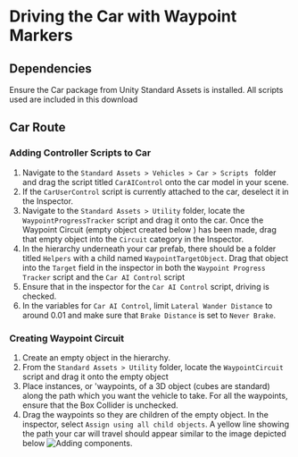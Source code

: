# Driving the Car with Waypoint Markers

## Dependencies
Ensure the Car package from Unity Standard Assets is installed. All scripts used are included in this download

## Car Route
### Adding Controller Scripts to Car
1. Navigate to the  `Standard Assets > Vehicles > Car > Scripts ` folder and drag the script titled `CarAIControl` onto the car model in your scene.
2. If the `CarUserControl` script is currently attached to the car, deselect it in the Inspector.
3. Navigate to the `Standard Assets > Utility` folder, locate the `WaypointProgressTracker` script and drag it onto the car. Once the Waypoint Circuit (empty object created below ) has been made, drag that empty object into the `Circuit` category in the Inspector.
4. In the hierarchy underneath your car prefab, there should be a folder titled `Helpers` with a child named `WaypointTargetObject`. Drag that object into the `Target` field in the inspector in both the `Waypoint Progress Tracker` script and the `Car AI Control` script
5. Ensure that in the inspector for the `Car AI Control` script, driving is checked.
6. In the variables for `Car AI Control`, limit `Lateral Wander Distance` to around 0.01 and make sure that `Brake Distance` is set to `Never Brake`.


### Creating Waypoint Circuit
1. Create an empty object in the hierarchy.
2. From the `Standard Assets > Utility` folder, locate the `WaypointCircuit` script and drag it onto the empty object
3. Place instances, or 'waypoints, of a 3D object (cubes are standard) along the path which you want the vehicle to take. For all the waypoints, ensure that the Box Collider is unchecked.
4. Drag the waypoints so they are children of the empty object. In the inspector, select `Assign using all child objects`. A yellow line showing the path your car will travel should appear similar to the image depicted below
![Adding components](../images/placeholder.png).


